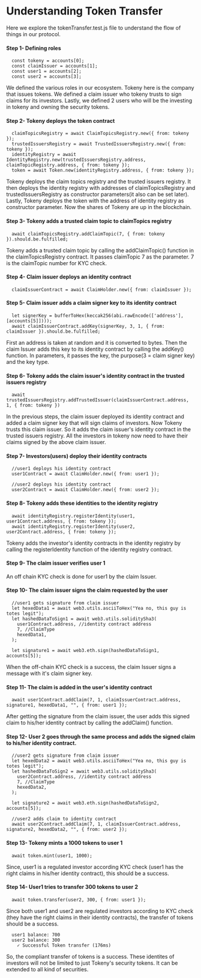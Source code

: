 # Understanding Token Transfer

Here we explore the tokenTransfer.test.js file to understand the flow of things in our protocol.

#### Step 1- Defining roles

```
  const tokeny = accounts[0];
  const claimIssuer = accounts[1];
  const user1 = accounts[2];
  const user2 = accounts[3];
```

We defined the various roles in our ecosystem. Tokeny here is the company that issues tokens. We defined a claim issuer who tokeny trusts to sign claims for its investors. Lastly, we defined 2 users who will be the investing in tokeny and owning the security tokens.

#### Step 2- Tokeny deploys the token contract

```
  claimTopicsRegistry = await ClaimTopicsRegistry.new({ from: tokeny });
  trustedIssuersRegistry = await TrustedIssuersRegistry.new({ from: tokeny });
  identityRegistry = await IdentityRegistry.new(trustedIssuersRegistry.address, claimTopicRegistry.address, { from: tokeny });
  token = await Token.new(identityRegistry.address, { from: tokeny });
```

Tokeny deploys the claim topics registry and the trusted issuers registry. It then deploys the identity registry with addresses of claimTopicsRegistry and trustedIssuersRegistry as constructor parameters(it also can be set later). Lastly, Tokeny deploys the token with the address of identity registry as constructor parameter. Now the shares of Tokeny are up in the blockchain.

#### Step 3- Tokeny adds a trusted claim topic to claimTopics registry

```
  await claimTopicsRegistry.addClaimTopic(7, { from: tokeny }).should.be.fulfilled;
```

Tokeny adds a trusted claim topic by calling the addClaimTopic() function in the claimTopicsRegistry contract. It passes claimTopic 7 as the parameter. 7 is the claimTopic number for KYC check.


#### Step 4- Claim issuer deploys an identity contract

```
  claimIssuerContract = await ClaimHolder.new({ from: claimIssuer });
```

#### Step 5- Claim issuer adds a claim signer key to its identity contract

```
  let signerKey = bufferToHex(keccak256(abi.rawEncode(['address'], [accounts[5]])));
  await claimIssuerContract.addKey(signerKey, 3, 1, { from: claimIssuer }).should.be.fulfilled;
```

First an address is taken at random and it is converted to bytes. Then the claim Issuer adds this key to its identity contract by calling the addKey() function. In parameters, it passes the key, the purpose(3 = claim signer key) and the key type.


#### Step 6- Tokeny adds the claim issuer's identity contract in the trusted issuers registry

```
  await trustedIssuersRegistry.addTrustedIssuer(claimIssuerContract.address, 1, { from: tokeny })
```

In the previous steps, the claim issuer deployed its identity contract and added a claim signer key that will sign claims of investors. Now Tokeny trusts this claim issuer. So it adds the claim issuer's identity contract in the trusted issuers registry. All the investors in tokeny now need to have their claims signed by the above claim issuer.

#### Step 7- Investors(users) deploy their identity contracts

```
  //user1 deploys his identity contract
  user1Contract = await ClaimHolder.new({ from: user1 });

  //user2 deploys his identity contract
  user2Contract = await ClaimHolder.new({ from: user2 });
```

#### Step 8- Tokeny adds these identities to the identity registry

```
  await identityRegistry.registerIdentity(user1, user1Contract.address, { from: tokeny });
  await identityRegistry.registerIdentity(user2, user2Contract.address, { from: tokeny });
```

Tokeny adds the investor's identity contracts in the identity registry by calling the registerIdentity function of the identity registry contract.

#### Step 9- The claim issuer verifies user 1 

An off chain KYC check is done for user1 by the claim Issuer.

#### Step 10- The claim issuer signs the claim requested by the user

```
  //user1 gets signature from claim issuer
  let hexedData1 = await web3.utils.asciiToHex("Yea no, this guy is totes legit");
  let hashedDataToSign1 = await web3.utils.soliditySha3(
    user1Contract.address, //identity contract address
    7, //ClaimType
    hexedData1,
  );

  let signature1 = await web3.eth.sign(hashedDataToSign1, accounts[5]);
```

When the off-chain KYC check is a success, the claim Issuer signs a message with it's claim signer key.

#### Step 11- The claim is added in the user's identity contract

```
  await user1Contract.addClaim(7, 1, claimIssuerContract.address, signature1, hexedData1, "", { from: user1 });
```

After getting the signature from the claim issuer, the user adds this signed claim to his/her identity contract by calling the addClaim() function. 

#### Step 12- User 2 goes through the same process and adds the signed claim to his/her identity contract.

```
  //user2 gets signature from claim issuer
  let hexedData2 = await web3.utils.asciiToHex("Yea no, this guy is totes legit");
  let hashedDataToSign2 = await web3.utils.soliditySha3(
    user2Contract.address, //identity contract address
    7, //ClaimType
    hexedData2,
  );

  let signature2 = await web3.eth.sign(hashedDataToSign2, accounts[5]);

  //user2 adds claim to identity contract
  await user2Contract.addClaim(7, 1, claimIssuerContract.address, signature2, hexedData2, "", { from: user2 });
```

#### Step 13- Tokeny mints a 1000 tokens to user 1

```
  await token.mint(user1, 1000);
```

Since, user1 is a regulated investor according KYC check (user1 has the right claims in his/her identity contract), this should be a success.

#### Step 14- User1 tries to transfer 300 tokens to user 2

```
  await token.transfer(user2, 300, { from: user1 });
```

Since both user1 and user2 are regulated investors according to KYC check (they have the right claims in their identity contracts), the transfer of tokens should be a success.

```
  user1 balance: 700
  user2 balance: 300
    ✓ Successful Token transfer (176ms)
```

So, the compliant transfer of tokens is a success. These identites of investors will not be limited to just Tokeny's security tokens. It can be extended to all kind of securities.
